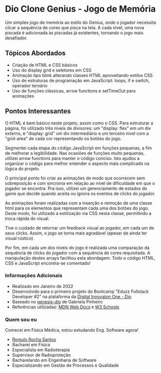 # Dio Clone Genius - Jogo de Memória

Um simples jogo de memória ao estilo do Genius, onde o jogador necessita clicar a sequência de cores que pisca na tela. A cada nível, uma nova piscada é adicionada às piscadas já existentes, tornando o jogo mais desafiador.

## Tópicos Abordados
* Criação de HTML e CSS básicos
* Uso do display grid e seletores em CSS
* Animação tipo blink alterando classes HTML aproveitando estilos CSS
* Uso de estruturas de programação em JavaScript: loops, if e switch, operador ternário
* Uso de funções clássicas, arrow functions e setTimeOut para animações

## Pontos Interessantes
O HTML é bem básico neste projeto, assim como o CSS. Para estruturar a página, foi utilizado três níveis de divisores: um "display: flex" em um div externo, e "display: grid" um div intermediário e um terceiro nível com a "grid-area" de cada cor representando os botões do jogo.

Segmentei cada etapa do código JavaScript em funções pequenas, a fim de melhorar a legibilidade. Nas ocasiões de funções muito pequenas, utilizei arrow functions para manter o código conciso. Isto ajudou a organizar o código para melhor entender o aspecto mais complicado na lógica do projeto.

O principal ponto foi criar as animações de modo que ocorrecem sem sobreposição e com sincronia em relação ao nível de dificuldade em que o jogador se encontra. Pra isso, utilizei um gerenciamento de estados do game que decide quando aceita ou ignora os eventos de clicks do jogador.

As animações foram realizadas com a inserção e remoção de uma classe html para os elementos que representam cada uma dos botões do jogo. Deste modo, foi utilizado a estilização via CSS nesta classe, permitindo a troca rápida do visual.

Tive o cuidado de retornar um feedback visual ao jogador, em cada um de seus clicks. Assim, o jogo se torna mais agradável (apesar de ainda ter visual rústico).

Por fim, em cada um dos níveis do jogo é realizada uma comparação da sequência de clicks do jogador com a sequência de cores requisitada. A manipulação destes arrays facilitou esta abordagem. Todo o código HTML, CSS e JavaScript encontra-se comentado!

### Informações Adicionais
* Realizado em Janeiro de 2022
* Desenvolvido para o primeiro projeto do Bootcamp "Eduzz Fullstack Developer #2" na plataforma da [Digital Innovaton One - Dio](https://www.dio.me/)
* Baseado no [genesis-dio](https://github.com/SpruceGabriela/genesis-dio) de Gabriela Pinheiro
* Referências utilizadas: [MDN Web Docs](https://developer.mozilla.org/pt-BR/) e [W3 Schools](https://www.w3schools.com/)

### Quem sou eu
Comecei em Física Médica, estou estudando Eng. Software agora!
* [Romulo Rocha Santos](https://github.com/romulors)
* Bacharel em Física
* Especialista em Radioterapia
* Supervisor de Radioproteção
* Bacharelando em Engenharia de Software
* Especializando em Gestão de Processos e Qualidade